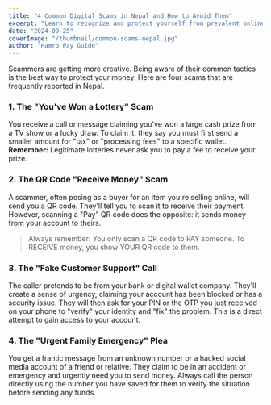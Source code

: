 ```yaml
---
title: "4 Common Digital Scams in Nepal and How to Avoid Them"
excerpt: "Learn to recognize and protect yourself from prevalent online scams targeting Nepali digital wallet and bank users."
date: "2024-09-25"
coverImage: "/thumbnail/common-scams-nepal.jpg"
author: "Hamro Pay Guide"
---
```


Scammers are getting more creative. Being aware of their common tactics is the best way to protect your money. Here are four scams that are frequently reported in Nepal.

### 1. The "You've Won a Lottery" Scam

You receive a call or message claiming you've won a large cash prize from a TV show or a lucky draw. To claim it, they say you must first send a smaller amount for "tax" or "processing fees" to a specific wallet. **Remember:** Legitimate lotteries never ask you to pay a fee to receive your prize.

### 2. The QR Code "Receive Money" Scam

A scammer, often posing as a buyer for an item you're selling online, will send you a QR code. They'll tell you to scan it to receive their payment. However, scanning a "Pay" QR code does the opposite: it sends money from your account to theirs.

> Always remember: You only scan a QR code to PAY someone. To RECEIVE money, you show YOUR QR code to them.

### 3. The "Fake Customer Support" Call

The caller pretends to be from your bank or digital wallet company. They'll create a sense of urgency, claiming your account has been blocked or has a security issue. They will then ask for your PIN or the OTP you just received on your phone to "verify" your identity and "fix" the problem. This is a direct attempt to gain access to your account.

### 4. The "Urgent Family Emergency" Plea

You get a frantic message from an unknown number or a hacked social media account of a friend or relative. They claim to be in an accident or emergency and urgently need you to send money. Always call the person directly using the number you have saved for them to verify the situation before sending any funds.
